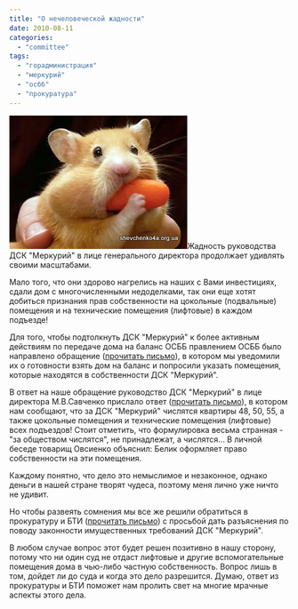 ```yaml
---
title: "О нечеловеческой жадности"
date: 2010-08-11
categories: 
  - "committee"
tags: 
  - "горадминистрация"
  - "меркурий"
  - "осбб"
  - "прокуратура"
---
```


![Белик Владимир Иванович](/wp-content/uploads/2010/08/belik.jpg "Белик Владимир Иванович")Жадность руководства ДСК "Меркурий" в лице генерального директора продолжает удивлять своими масштабами.

Мало того, что они здорово нагрелись на наших с Вами инвестициях, сдали дом с многочисленными недоделками, так они еще хотят добиться признания прав собственности на цокольные (подвальные) помещения и на технические помещения (лифтовые) в каждом подъезде!

Для того, чтобы подтолкнуть ДСК "Меркурий" к более активным действиям по передаче дома на баланс ОСББ правлением ОСББ было направлено обращение ([прочитать письмо](http://docs.google.com/fileview?id=0B15gOycbY2u7ODhjN2RmMzUtZmJkNC00NDhiLTk1YjMtNGM3MjQ3NTZhYjg2&hl=ru&authkey=CNGckvMK)), в котором мы уведомили их о готовности взять дом на баланс и попросили указать помещения, которые находятся в собственности ДСК "Меркурий".

В ответ на наше обращение руководство ДСК "Меркурий" в лице директора М.В.Савченко прислало <!--more-->ответ ([прочитать письмо](http://docs.google.com/fileview?id=0B15gOycbY2u7MDgyZWQ2YWQtMGJlOC00ODIyLThmN2YtZmEyODg5MmYwNTAw&hl=ru&authkey=CPfx29gH)), в котором нам сообщают, что за ДСК "Меркурий" числятся квартиры 48, 50, 55, а также цокольные помещения и технические помещения (лифтовые) всех подъездов! Стоит отметить, что формулировка весьма странная - "за обществом числятся", не принадлежат, а числятся... В личной беседе товарищ Овсиенко объяснил: Белик оформляет право собственности на эти помещения.

Каждому понятно, что дело это немыслимое и незаконное, однако деньги в нашей стране творят чудеса, поэтому меня лично уже ничто не удивит.

Но чтобы развеять сомнения мы все же решили обратиться в прокуратуру и БТИ ([прочитать письмо](http://docs.google.com/fileview?id=0B15gOycbY2u7MDJjNmQ3YmItZjYzNS00MjFhLWE3NzctOGNmMmE2ZGVkNGE5&hl=ru&authkey=CNjYy4EI)) с просьбой дать разъяснения по поводу законности имущественных требований ДСК "Меркурий".

В любом случае вопрос этот будет решен позитивно в нашу сторону, потому что ни один суд не отдаст лифтовые и другие вспомогательные помещения дома в чью-либо частную собственность. Вопрос лишь в том, дойдет ли до суда и когда это дело разрешится. Думаю, ответ из прокуратуры и БТИ поможет нам пролить свет на многие мрачные аспекты этого дела.
